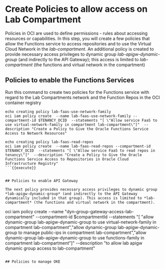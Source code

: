 # Create Policies to allow access on Lab Compartment 

Policies in OCI are used to define permissions - rules about accessing resources or capabilities. In this step, you will create a few policies that allow the Functions service to access repositories and to use the Virtual Cloud Network in the *lab-compartment*. An additional policy is created to provide necessary access privileges to dynamic group *lab-apigw-dynamic-group* (and indirectly to the API Gateway); this access is limited to *lab-compartment* (the functions and virtual network in the compartment)

## Policies to enable the Functions Services 

Run this command to create two policies for the Functions service with regard to the Lab Compartments network and the Function Repos in the OCI container registry
```
echo creating policy lab-faas-use-network-family
oci iam policy create  --name lab-faas-use-network-family --compartment-id $TENANCY_OCID  --statements "[ \"Allow service FaaS to use virtual-network-family in compartment lab-compartment\"]"  --description "Create a Policy to Give the Oracle Functions Service Access to Network Resources"

echo creating policy lab-faas-read-repos
oci iam policy create  --name lab-faas-read-repos --compartment-id $TENANCY_OCID  --statements "[ \"Allow service FaaS to read repos in tenancy\"]"  --description "Create a Policy to Give the Oracle Functions Service Access to Repositories in Oracle Cloud Infrastructure Registry"
```{{execute}}


## Policies to enable API Gateway

The next policy provides necessary access privileges to dynamic group *lab-apigw-dynamic-group* (and indirectly to the API Gateway dynamically included in that group). This access is limited to *lab-compartment* (the functions and virtual network in the compartment).

```
oci iam policy create  --name "dyn-group-gateway-access-lab-compartment" --compartment-id $compartmentId  --statements "[ \"allow dynamic-group lab-apigw-dynamic-group to use virtual-network-family in compartment lab-compartment\",\"allow dynamic-group lab-apigw-dynamic-group to manage public-ips in compartment lab-compartment\",\"allow dynamic-group lab-apigw-dynamic-group to use functions-family in compartment lab-compartment\"]" --description "to allow lab apigw dynamic group access to lab-compartment"
```{{execute}}

## Policies to manage OKE



